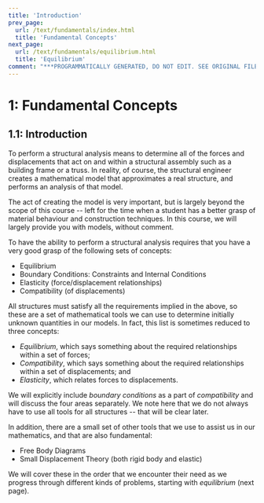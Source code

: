 ```yaml
---
title: 'Introduction'
prev_page:
  url: /text/fundamentals/index.html
  title: 'Fundamental Concepts'
next_page:
  url: /text/fundamentals/equilibrium.html
  title: 'Equilibrium'
comment: "***PROGRAMMATICALLY GENERATED, DO NOT EDIT. SEE ORIGINAL FILES IN /content***"
---
```

# 1: Fundamental Concepts

## 1.1: Introduction

To perform a structural analysis means to determine all of the forces
and displacements that act on and within a structural assembly such as
a building frame or a truss.  In reality, of course, the structural
engineer creates a mathematical model that approximates a real
structure, and performs an analysis of that model.

The act of creating the model is very important, but is largely beyond
the scope of this course -- left for the time when a student has a
better grasp of material behaviour and construction techniques.  In
this course, we will largely provide you with models, without comment.

To have the ability to perform a structural analysis requires that you
have a very good grasp of the following sets of concepts:

* Equilibrium
* Boundary Conditions: Constraints and Internal Conditions
* Elasticity (force/displacement relationships)
* Compatibility (of displacements)

All structures must satisfy all the requirements implied in the above,
so these are a set of mathematical tools we can use to determine
initially unknown quantities in our models.  In fact, this list is
sometimes reduced to three concepts: 

* *Equilibrium*, which says
something about the required relationships within a set of forces;
* *Compatibility*, which says something about the required relationships
within a set of displacements; and 
* *Elasticity*, which relates forces
to displacements. 

We will explicitly include *boundary conditions* as a part of *compatibility*
and will discuss the four areas separately.  We note here that we do
not always have to use all tools for all structures -- that will be
clear later.

In addition, there are a small set of other tools that we use to
assist us in our mathematics, and that are also fundamental:

* Free Body Diagrams
* Small Displacement Theory (both rigid body and elastic)

We will cover these in the order that we encounter their need as we
progress through different kinds of problems, starting with *equilibrium*
(next page).
